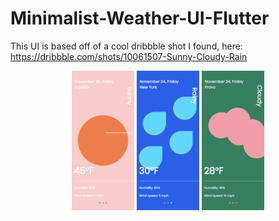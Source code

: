 
# Minimalist-Weather-UI-Flutter

This UI is based off of a cool dribbble shot I found, here: https://dribbble.com/shots/10061507-Sunny-Cloudy-Rain

<p align="middle">
  <img src="/screenshots/sun.png" width="100" />
  <img src="/screenshots/rain.png" width="100" /> 
  <img src="/screenshots/clouds.png" width="100" />
</p>



